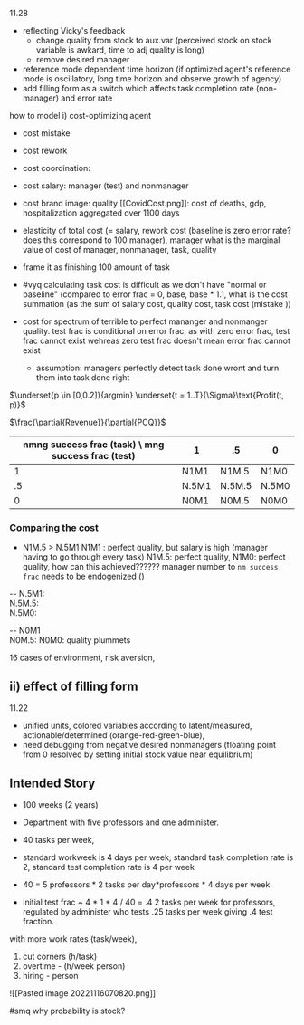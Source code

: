 
11.28
- reflecting Vicky's feedback 
	- change quality from stock to aux.var (perceived stock on stock variable is awkard, time to adj quality is long)
	- remove desired manager
-  reference mode dependent time horizon (if optimized agent's reference mode is oscillatory, long time horizon and observe growth of agency)
- add filling form as a switch which affects task completion rate (non-manager) and error rate 

how to model 
i) cost-optimizing agent 
- cost mistake
- cost rework
- cost coordination: 
- cost salary: manager (test) and nonmanager
- cost brand image: quality
[[CovidCost.png]]: cost of deaths, gdp, hospitalization aggregated over 1100 days

- elasticity of total cost (= salary, rework cost (baseline is zero error rate? does this correspond to 100 manager), manager what is the marginal value of cost of manager, nonmanager, task, quality
- frame it as finishing 100 amount of task
- #vyq calculating task cost is difficult as we don't have "normal or baseline" (compared to error frac = 0, base, base * 1.1, what is the cost summation (as the sum of salary cost, quality cost, task cost (mistake ))

- cost for spectrum of terrible to perfect mananger and nonmanger quality. test frac is conditional on error frac, as with zero error frac, test frac cannot exist wehreas zero test frac doesn't mean error frac cannot exist
	- assumption: managers perfectly detect task done wront and turn them into task done right

$\underset{p \in [0,0.2]}{argmin} \underset{t = 1..T}{\Sigma}\text{Profit(t, p)}$

$\frac{\partial{Revenue}}{\partial{PCQ}}$


| nmng success frac (task) \ mng success frac (test) | 1   | .5  | 0   |
| --------------------- | --- | --- | --- |
| 1                     | N1M1     |  N1M.5   |  N1M0    |
| .5                    | N.5M1    | N.5M.5     | N.5M0     |
| 0                     | N0M1    |   N0M.5  | N0M0    |

### Comparing the cost
- N1M.5 > N.5M1
N1M1 : perfect quality, but salary is high (manager having to go through every task)
N1M.5: perfect quality, 
N1M0: perfect quality, how can this achieved?????? manager number to `nm success frac` needs to be endogenized ()

--
N.5M1:    
N.5M.5:   
N.5M0: 

--
N0M1  
N0M.5: 
N0M0: quality plummets    

16 cases of environment, risk aversion, 


ii) effect of filling form
- 
11.22
- unified units, colored variables according to latent/measured, actionable/determined (orange-red-green-blue),  
- need debugging from negative desired nonmanagers (floating point from 0 resolved by setting initial stock value near equilibrium)


## Intended Story
- 100 weeks (2 years)

- Department with five professors and one administer.
- 40 tasks per week,
- standard workweek is 4 days per week, standard task completion rate is 2, standard test completion rate is 4 per week
- 40 = 5 professors * 2 tasks per day*professors * 4 days per week
- initial test frac ~ 4 * 1 * 4 / 40  = .4
2 tasks per week for professors, regulated by administer who tests .25 tasks per week giving .4 test fraction.

with more work rates (task/week),
1. cut corners (h/task)
2. overtime -  (h/week person)
3. hiring - person


![[Pasted image 20221116070820.png]]

#smq why probability is stock?